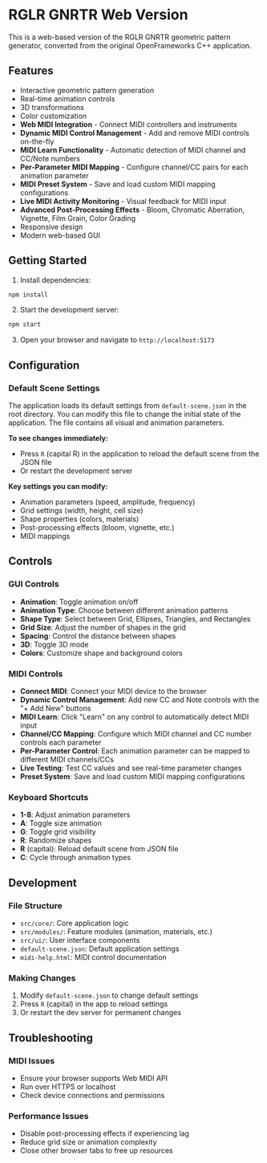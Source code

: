 # RGLR GNRTR Web Version

This is a web-based version of the RGLR GNRTR geometric pattern generator, converted from the original OpenFrameworks C++ application.

## Features

- Interactive geometric pattern generation
- Real-time animation controls
- 3D transformations
- Color customization
- **Web MIDI Integration** - Connect MIDI controllers and instruments
- **Dynamic MIDI Control Management** - Add and remove MIDI controls on-the-fly
- **MIDI Learn Functionality** - Automatic detection of MIDI channel and CC/Note numbers
- **Per-Parameter MIDI Mapping** - Configure channel/CC pairs for each animation parameter
- **MIDI Preset System** - Save and load custom MIDI mapping configurations
- **Live MIDI Activity Monitoring** - Visual feedback for MIDI input
- **Advanced Post-Processing Effects** - Bloom, Chromatic Aberration, Vignette, Film Grain, Color Grading
- Responsive design
- Modern web-based GUI

## Getting Started

1. Install dependencies:
```bash
npm install
```

2. Start the development server:
```bash
npm start
```

3. Open your browser and navigate to `http://localhost:5173`

## Configuration

### Default Scene Settings

The application loads its default settings from `default-scene.json` in the root directory. You can modify this file to change the initial state of the application. The file contains all visual and animation parameters.

**To see changes immediately:**
- Press `R` (capital R) in the application to reload the default scene from the JSON file
- Or restart the development server

**Key settings you can modify:**
- Animation parameters (speed, amplitude, frequency)
- Grid settings (width, height, cell size)
- Shape properties (colors, materials)
- Post-processing effects (bloom, vignette, etc.)
- MIDI mappings

## Controls

### GUI Controls
- **Animation**: Toggle animation on/off
- **Animation Type**: Choose between different animation patterns
- **Shape Type**: Select between Grid, Ellipses, Triangles, and Rectangles
- **Grid Size**: Adjust the number of shapes in the grid
- **Spacing**: Control the distance between shapes
- **3D**: Toggle 3D mode
- **Colors**: Customize shape and background colors

### MIDI Controls
- **Connect MIDI**: Connect your MIDI device to the browser
- **Dynamic Control Management**: Add new CC and Note controls with the "+ Add New" buttons
- **MIDI Learn**: Click "Learn" on any control to automatically detect MIDI input
- **Channel/CC Mapping**: Configure which MIDI channel and CC number controls each parameter
- **Per-Parameter Control**: Each animation parameter can be mapped to different MIDI channels/CCs
- **Live Testing**: Test CC values and see real-time parameter changes
- **Preset System**: Save and load custom MIDI mapping configurations

### Keyboard Shortcuts
- **1-8**: Adjust animation parameters
- **A**: Toggle size animation
- **G**: Toggle grid visibility
- **R**: Randomize shapes
- **R** (capital): Reload default scene from JSON file
- **C**: Cycle through animation types

## Development

### File Structure
- `src/core/`: Core application logic
- `src/modules/`: Feature modules (animation, materials, etc.)
- `src/ui/`: User interface components
- `default-scene.json`: Default application settings
- `midi-help.html`: MIDI control documentation

### Making Changes
1. Modify `default-scene.json` to change default settings
2. Press `R` (capital) in the app to reload settings
3. Or restart the dev server for permanent changes

## Troubleshooting

### MIDI Issues
- Ensure your browser supports Web MIDI API
- Run over HTTPS or localhost
- Check device connections and permissions

### Performance Issues
- Disable post-processing effects if experiencing lag
- Reduce grid size or animation complexity
- Close other browser tabs to free up resources
